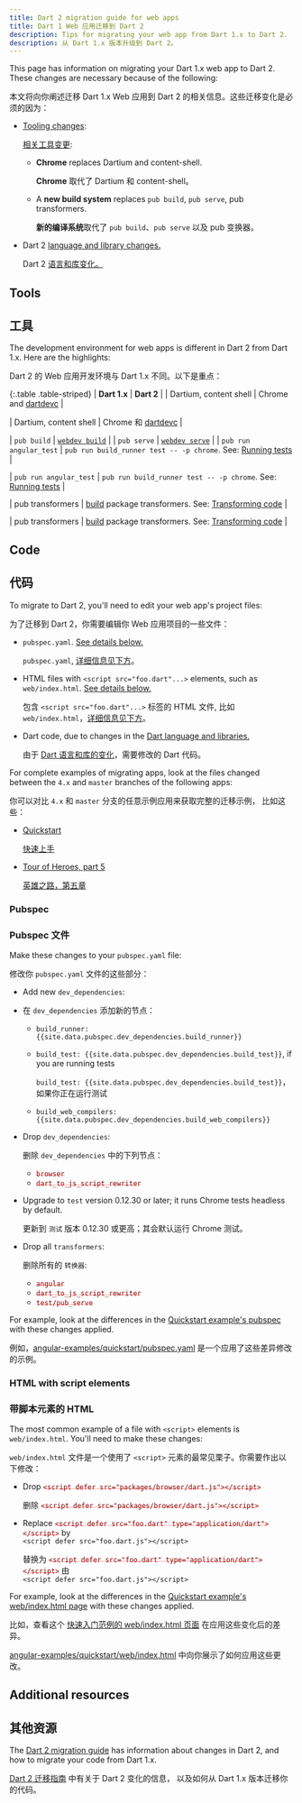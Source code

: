 ```yaml
---
title: Dart 2 migration guide for web apps
title: Dart 1 Web 应用迁移到 Dart 2
description: Tips for migrating your web app from Dart 1.x to Dart 2.
description: 从 Dart 1.x 版本升级到 Dart 2。
---
```


<style>
del { color: rgba(255,0,0,.35); }
del code { color: darkred; }
</style>

This page has information on migrating your Dart 1.x web app to Dart 2.
These changes are necessary because of the following:

本文将向你阐述迁移 Dart 1.x Web 应用到 Dart 2 的相关信息。这些迁移变化是必须的因为：

- [Tooling changes](#tools):

  [相关工具变更](#tools):

  - **Chrome** replaces Dartium and content-shell.

    **Chrome** 取代了 Dartium 和 content-shell。

  - A **new build system** replaces `pub build`, `pub serve`, pub transformers.

    **新的编译系统**取代了 `pub build`、`pub serve` 以及 pub 变换器。

- Dart 2 [language and library changes.][dart-2]

  Dart 2 [语言和库变化。][dart-2]


## Tools

## 工具

The development environment for web apps is different in Dart 2 from Dart 1.x.
Here are the highlights:

Dart 2 的 Web 应用开发环境与 Dart 1.x 不同。以下是重点：

{:.table .table-striped}
| **Dart 1.x** | **Dart 2** |
| Dartium, content shell | Chrome and [dartdevc][] |

| Dartium, content shell | Chrome 和 [dartdevc][] |

| `pub build` | [`webdev build`](/tools/webdev#build) |
| `pub serve` | [`webdev serve`](/tools/webdev#serve) |
| `pub run angular_test` | `pub run build_runner test -- -p chrome`. See: [Running tests][] |

| `pub run angular_test` | `pub run build_runner test -- -p chrome`. See: [Running tests][] |

| pub transformers | [build][] package transformers. See: [Transforming code][] |

| pub transformers | [build][] package transformers. See: [Transforming code][] |

## Code

## 代码

To migrate to Dart 2, you'll need to edit your web app's project files:

为了迁移到 Dart 2，你需要编辑你 Web 应用项目的一些文件：

- `pubspec.yaml`. [See details below.](#pubspec)

  `pubspec.yaml`, [详细信息见下方](#pubspec)。

- HTML files with `<script src="foo.dart"...>` elements,
  such as `web/index.html`. [See details below.](#web-index-html)

  包含 `<script src="foo.dart"...>` 标签的 HTML 文件,
  比如 `web/index.html`，[详细信息见下方](#web-index-html)。

- Dart code, due to changes in the [Dart language and libraries.][dart-2]

  由于 [Dart 语言和库的变化][dart-2]，需要修改的 Dart 代码。

For complete examples of migrating apps,
look at the files changed between the `4.x` and `master` branches
of the following apps:

你可以对比 `4.x` 和 `master` 分支的任意示例应用来获取完整的迁移示例，
比如这些：

- [Quickstart][angular-examples/quickstart]

  [快速上手][angular-examples/quickstart]

- [Tour of Heroes, part 5][angular-examples/toh-5]

  [英雄之路，第五章][angular-examples/toh-5]

### Pubspec

### Pubspec 文件

Make these changes to your `pubspec.yaml` file:

修改你 `pubspec.yaml` 文件的这些部分：

- Add new `dev_dependencies`:

- 在 `dev_dependencies` 添加新的节点：

  - `build_runner: {{site.data.pubspec.dev_dependencies.build_runner}}`
  - `build_test: {{site.data.pubspec.dev_dependencies.build_test}}`, if you are running tests

    `build_test: {{site.data.pubspec.dev_dependencies.build_test}}`，如果你正在运行测试

  - `build_web_compilers: {{site.data.pubspec.dev_dependencies.build_web_compilers}}`
- Drop `dev_dependencies`:

  删除 `dev_dependencies` 中的下列节点：

  - <del>`browser`</del>
  - <del>`dart_to_js_script_rewriter`</del>
- Upgrade to `test` version 0.12.30 or later; it runs Chrome tests headless by default.

  更新到 `测试` 版本 0.12.30 或更高；其会默认运行 Chrome 测试。

- Drop all `transformers`:

  删除所有的 `转换器`:

  - <del>`angular`</del>
  - <del>`dart_to_js_script_rewriter`</del>
  - <del>`test/pub_serve`</del>

For example, look at the differences in
the [Quickstart example's pubspec][angular-examples/quickstart/pubspec.yaml]
with these changes applied.

例如，[angular-examples/quickstart/pubspec.yaml][] 是一个应用了这些差异修改的示例。

<a id="web-index-html"></a>
### HTML with script elements

### 带脚本元素的 HTML

The most common example of a file with `<script>` elements is `web/index.html`.
You'll need to make these changes:

`web/index.html` 文件是一个使用了 `<script>` 元素的最常见栗子。你需要作出以下修改：

- Drop <del>`<script defer src="packages/browser/dart.js"></script>`</del>

  删除 <del>`<script defer src="packages/browser/dart.js"></script>`</del>

- Replace <del>`<script defer src="foo.dart" type="application/dart"></script>`</del> by<br>
  `<script defer src="foo.dart.js"></script>`

  替换为 <del>`<script defer src="foo.dart" type="application/dart"></script>`</del>
  由 <br>`<script defer src="foo.dart.js"></script>`

For example, look at the differences in the [Quickstart example's
web/index.html page][angular-examples/quickstart/web/index.html]
with these changes applied.

比如，查看这个
[快速入门范例的 web/index.html 页面][angular-examples/quickstart/web/index.html]
在应用这些变化后的差异。

[angular-examples/quickstart/web/index.html][] 中向你展示了如何应用这些更改。

## Additional resources

## 其他资源

The [Dart 2 migration guide][dart-2] has
information about changes in Dart 2, and how to migrate your code from Dart 1.x.

[Dart 2 迁移指南][dart-2] 中有关于 Dart 2 变化的信息，
以及如何从 Dart 1.x 版本迁移你的代码。

[angular-examples/quickstart]: https://github.com/googlearchive/quickstart/compare/4.x...master
[angular-examples/quickstart/pubspec.yaml]: https://github.com/googlearchive/quickstart/compare/4.x...master#diff-8b7e9df87668ffa6a04b32e1769a33434999e54ae081c52e5d943c541d4c0d25
[angular-examples/quickstart/web/index.html]: https://github.com/googlearchive/quickstart/compare/4.x...master#diff-8f62b6ced28d3396b501d2e89a2e7cb761d16cd7dc977aebece03d4a5da5c24e
[angular-examples/toh-5]: https://github.com/googlearchive/toh-5/compare/4.x...master
[build]: https://github.com/dart-lang/build
[dart-2]: /dart-2
[dartdevc]: /tools/dartdevc
[Documentation changelog]: https://web.archive.org/web/20181003225323/https://webdev.dartlang.org/changelog
[Running tests]: {{site.angulardart}}/guide/testing/component/running-tests
[Transforming code]: https://github.com/dart-lang/build/blob/master/docs/transforming_code.md
